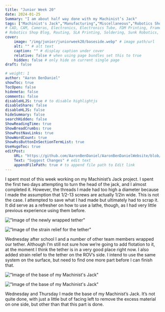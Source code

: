```yaml
---
title: "Junior Week 20"
date: 2024-01-25
Summary: "I am about half way done with my Machinist’s Jack"
tags: ["Machinist's Jack","Manufacturing","Miscellaneous","Robotics Shop Blog","Sunk Robotics","Turning"]
# CAD, CAM, Cameras, Electronics, Electronics Tube, FDM Printing, Frame, General CAD, Laser Cutting, Manufacturing, Milling, Miscellaneous, PCB Design,
# Robotics Shop Blog, Routing, SLA Printing, Soldering, Sunk Robotics, WAter-Jet Cutting, Watts Water Plaque, General CAD, Machinist's Jack, Turning
cover:
    image: "/img/junior/juniorweek20/baseside.webp" # image path/url
    alt: "" # alt text
    caption: "" # display caption under cover
    relative: false # when using page bundles set this to true
    hidden: false # only hide on current single page
draft: false

# weight: 1
author: "Aaron BenDaniel"
showToc: true
TocOpen: false
hidemeta: false
comments: false
disableHLJS: true # to disable highlightjs
disableShare: false
disableHLJS: false
hideSummary: false
searchHidden: false
ShowReadingTime: true
ShowBreadCrumbs: true
ShowPostNavLinks: true
ShowWordCount: true
ShowRssButtonInSectionTermList: true
UseHugoToc: true
editPost:
    URL: "https://github.com/AaronBenDaniel/AaronBenDanielWebsite/blob/main/content"
    Text: "Suggest Changes" # edit text
    appendFilePath: true # to append file path to Edit link
---
```


I spent most of this week working on my Machinist’s Jack project. I spent the first two days attempting to turn the head of the jack, and I almost completed it. However, the threads I made had too high a diameter because I made the assumption that 1/2-13 screws are actually 1/2in wide. This is not the case. I attempted to save what I had made but ultimately had to scrap it. It did serve as a refresher on how to use a lathe, though, as I had very little previous experience using them before.

!["Image of the newly wrapped tether"](/img/junior/juniorweek20/tether.webp)

!["Image of the strain relief for the tether"](/img/junior/juniorweek20/relief.webp)

Wednesday after school I and a number of other team members wrapped our tether. Although I’m still not sure how we’re going to add flotation to it, at the moment I think the tether is in a very good place right now. I also added strain relief to the tether on the ROV’s side. I intend to use the same system on the surface, but need to find one more part before I can finish that.

!["Image of the base of my Machinist's Jack"](/img/junior/juniorweek20/base.webp)

!["Image of the base of my Machinist's Jack"](/img/junior/juniorweek20/baseside.webp)

Wednesday and Thursday I made the base of my Machinist’s Jack. It’s not quite done, with just a little but of facing left to remove the excess material on one side, but other than that this part is done. 